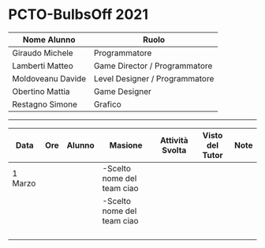 # PCTO-BulbsOff 2021

Nome Alunno | Ruolo
| - | - |
| Giraudo Michele | Programmatore
| Lamberti Matteo | Game Director / Programmatore
| Moldoveanu Davide | Level Designer / Programmatore
| Obertino Mattia | Game Designer
| Restagno Simone | Grafico

----------------------------

Data | Ore | Alunno | Masione | Attività Svolta | Visto del Tutor | Note
| - | - | - | - | - | - | - |
| 1 Marzo |  |  | -Scelto nome del team ciao | |
| |  |  | -Scelto nome del team ciao | |
| | | | | |
| | | | | |
| | | | | |
| | | | | |
